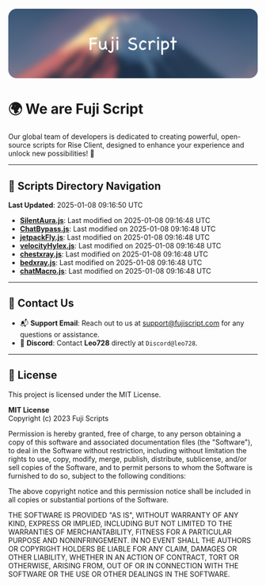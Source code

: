 ![Banner](.github/b.webp)

# 🌍 **We are Fuji Script**

Our global team of developers is dedicated to creating powerful, open-source scripts for Rise Client, designed to enhance your experience and unlock new possibilities! 🌟

---
<!-- SCRIPTS_NAVIGATION_START -->
## 📂 **Scripts Directory Navigation**

**Last Updated**: 2025-01-08 09:16:50 UTC

- **[SilentAura.js](scripts/SilentAura.js)**: Last modified on 2025-01-08 09:16:48 UTC
- **[ChatBypass.js](scripts/ChatBypass.js)**: Last modified on 2025-01-08 09:16:48 UTC
- **[jetpackFly.js](scripts/jetpackFly.js)**: Last modified on 2025-01-08 09:16:48 UTC
- **[velocityHylex.js](scripts/velocityHylex.js)**: Last modified on 2025-01-08 09:16:48 UTC
- **[chestxray.js](scripts/chestxray.js)**: Last modified on 2025-01-08 09:16:48 UTC
- **[bedxray.js](scripts/bedxray.js)**: Last modified on 2025-01-08 09:16:48 UTC
- **[chatMacro.js](scripts/chatMacro.js)**: Last modified on 2025-01-08 09:16:48 UTC

<!-- SCRIPTS_NAVIGATION_END -->

---

## 💬 **Contact Us**  
- 📬 **Support Email**: Reach out to us at [support@fujiscript.com](mailto:support@fujiscript.com) for any questions or assistance.  
- 💬 **Discord**: Contact **Leo728** directly at `Discord@leo728`.

---

## 📜 **License**

This project is licensed under the MIT License.  

**MIT License**  
Copyright (c) 2023 Fuji Scripts  

Permission is hereby granted, free of charge, to any person obtaining a copy of this software and associated documentation files (the "Software"), to deal in the Software without restriction, including without limitation the rights to use, copy, modify, merge, publish, distribute, sublicense, and/or sell copies of the Software, and to permit persons to whom the Software is furnished to do so, subject to the following conditions:  

The above copyright notice and this permission notice shall be included in all copies or substantial portions of the Software.  

THE SOFTWARE IS PROVIDED "AS IS", WITHOUT WARRANTY OF ANY KIND, EXPRESS OR IMPLIED, INCLUDING BUT NOT LIMITED TO THE WARRANTIES OF MERCHANTABILITY, FITNESS FOR A PARTICULAR PURPOSE AND NONINFRINGEMENT. IN NO EVENT SHALL THE AUTHORS OR COPYRIGHT HOLDERS BE LIABLE FOR ANY CLAIM, DAMAGES OR OTHER LIABILITY, WHETHER IN AN ACTION OF CONTRACT, TORT OR OTHERWISE, ARISING FROM, OUT OF OR IN CONNECTION WITH THE SOFTWARE OR THE USE OR OTHER DEALINGS IN THE SOFTWARE.  
